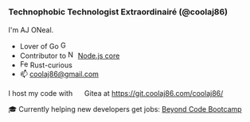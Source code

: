### Technophobic Technologist Extraordinairé (@coolaj86)

<!--
**solderjs/solderjs** is a ✨ _special_ ✨ repository because its `README.md` (this file) appears on your GitHub profile.
-->

I'm AJ ONeal. <img src="https://git.coolaj86.com/img/favicon.png" alt="" width="16" />

- Lover of Go <img src="https://golang.org/favicon.ico" alt="Golang favicon" width="16" />
- Contributor to <img src="https://nodejs.org/static/images/favicons/favicon.ico" alt="Node.js favicon" width="16" /> [Node.js core](https://github.com/nodejs/node/commits?author=solderjs)
- <img src="https://rustacean.net/favicon.png" alt="Ferris (Rust Mascot) favicon" width="16" /> Rust-curious
- 📫 coolaj86@gmail.com

I host my code with <img src="https://gitea.io/images/favicon.png" alt="" width="16" /> Gitea at https://git.coolaj86.com/coolaj86/

🎓 Currently helping new developers get jobs: [Beyond Code Bootcamp](https://beyondcodebootcamp.com)
